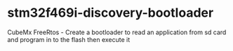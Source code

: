 # stm32f469i-discovery-bootloader
CubeMx FreeRtos - Create a bootloader to read an application from sd card and program in to the flash then execute it
